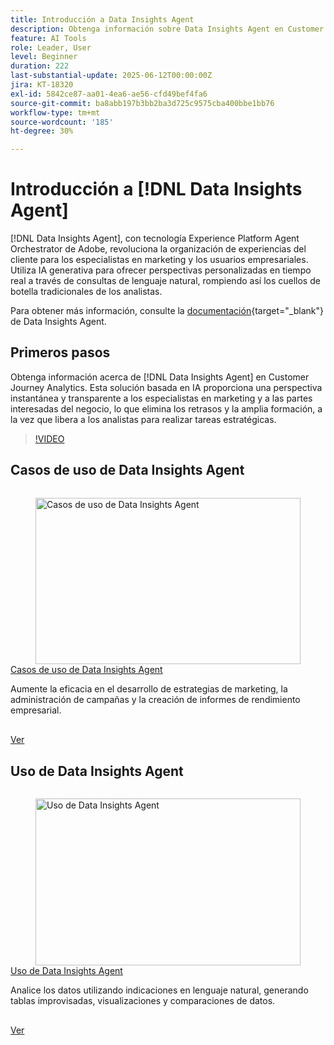 ```yaml
---
title: Introducción a Data Insights Agent
description: Obtenga información sobre Data Insights Agent en Customer Journey Analytics. Esta solución basada en la IA rompe los cuellos de botella de las empresas al proporcionar información instantánea y transparente a los expertos en marketing.
feature: AI Tools
role: Leader, User
level: Beginner
duration: 222
last-substantial-update: 2025-06-12T00:00:00Z
jira: KT-18320
exl-id: 5842ce87-aa01-4ea6-ae56-cfd49bef4fa6
source-git-commit: ba8abb197b3bb2ba3d725c9575cba400bbe1bb76
workflow-type: tm+mt
source-wordcount: '185'
ht-degree: 30%

---
```


# Introducción a [!DNL Data Insights Agent]

[!DNL Data Insights Agent], con tecnología Experience Platform Agent Orchestrator de Adobe, revoluciona la organización de experiencias del cliente para los especialistas en marketing y los usuarios empresariales. Utiliza IA generativa para ofrecer perspectivas personalizadas en tiempo real a través de consultas de lenguaje natural, rompiendo así los cuellos de botella tradicionales de los analistas.

Para obtener más información, consulte la [documentación](https://experienceleague.adobe.com/es/docs/analytics-platform/using/cja-overview/cja-b2c-overview/data-analysis-ai){target="_blank"} de Data Insights Agent.

## Primeros pasos

Obtenga información acerca de [!DNL Data Insights Agent] en Customer Journey Analytics. Esta solución basada en IA proporciona una perspectiva instantánea y transparente a los especialistas en marketing y a las partes interesadas del negocio, lo que elimina los retrasos y la amplia formación, a la vez que libera a los analistas para realizar tareas estratégicas.

>[!VIDEO](https://video.tv.adobe.com/v/3463894/?learn=on&enablevpops)


## Casos de uso de Data Insights Agent

<!-- CARDS
{cta=Watch}
* data-insights-agent-use-cases.md
-->
<!-- START CARDS HTML - DO NOT MODIFY BY HAND -->
<div class="columns">
    <div class="column is-half-tablet is-half-desktop is-one-third-widescreen" aria-label="Data Insights Agent use cases">
        <div class="card" style="height: 100%; display: flex; flex-direction: column; height: 100%;">
            <div class="card-image">
                <figure class="image x-is-16by9">
                    <a href="data-insights-agent-use-cases.md" title="Casos de uso de Data Insights Agent" target="_blank" rel="referrer">
                        <img class="is-bordered-r-small" src="https://video.tv.adobe.com/v/3463896/?format=jpeg&nocache=1742338375674" alt="Casos de uso de Data Insights Agent"
                             style="width: 100%; aspect-ratio: 16 / 9; object-fit: cover; overflow: hidden; display: block; margin: auto;">
                    </a>
                </figure>
            </div>
            <div class="card-content is-padded-small" style="display: flex; flex-direction: column; flex-grow: 1; justify-content: space-between;">
                <div class="top-card-content">
                    <p class="headline is-size-6 has-text-weight-bold">
                        <a href="data-insights-agent-use-cases.md" target="_blank" rel="referrer" title="Casos de uso de Data Insights Agent">Casos de uso de Data Insights Agent</a>
                    </p>
                    <p class="is-size-6">Aumente la eficacia en el desarrollo de estrategias de marketing, la administración de campañas y la creación de informes de rendimiento empresarial.</p>
                </div>
                <a href="data-insights-agent-use-cases.md" target="_blank" rel="referrer" class="spectrum-Button spectrum-Button--outline spectrum-Button--primary spectrum-Button--sizeM" style="align-self: flex-start; margin-top: 1rem;">
                    <span class="spectrum-Button-label has-no-wrap has-text-weight-bold">Ver</span>
                </a>
            </div>
        </div>
    </div>
</div>
<!-- END CARDS HTML - DO NOT MODIFY BY HAND -->

## Uso de Data Insights Agent

<!-- CARDS
{cta=Watch}
* use-the-data-insights-agent.md
-->
<!-- START CARDS HTML - DO NOT MODIFY BY HAND -->
<div class="columns">
    <div class="column is-half-tablet is-half-desktop is-one-third-widescreen" aria-label="Use the Data Insights Agent">
        <div class="card" style="height: 100%; display: flex; flex-direction: column; height: 100%;">
            <div class="card-image">
                <figure class="image x-is-16by9">
                    <a href="use-the-data-insights-agent.md" title="Uso de Data Insights Agent" target="_blank" rel="referrer">
                        <img class="is-bordered-r-small" src="https://video.tv.adobe.com/v/3463897/?format=jpeg&nocache=1742338375674" alt="Uso de Data Insights Agent"
                             style="width: 100%; aspect-ratio: 16 / 9; object-fit: cover; overflow: hidden; display: block; margin: auto;">
                    </a>
                </figure>
            </div>
            <div class="card-content is-padded-small" style="display: flex; flex-direction: column; flex-grow: 1; justify-content: space-between;">
                <div class="top-card-content">
                    <p class="headline is-size-6 has-text-weight-bold">
                        <a href="use-the-data-insights-agent.md" target="_blank" rel="referrer" title="Uso de Data Insights Agent">Uso de Data Insights Agent</a>
                    </p>
                    <p class="is-size-6">Analice los datos utilizando indicaciones en lenguaje natural, generando tablas improvisadas, visualizaciones y comparaciones de datos.</p>
                </div>
                <a href="use-the-data-insights-agent.md" target="_blank" rel="referrer" class="spectrum-Button spectrum-Button--outline spectrum-Button--primary spectrum-Button--sizeM" style="align-self: flex-start; margin-top: 1rem;">
                    <span class="spectrum-Button-label has-no-wrap has-text-weight-bold">Ver</span>
                </a>
            </div>
        </div>
    </div>
</div>
<!-- END CARDS HTML - DO NOT MODIFY BY HAND -->
